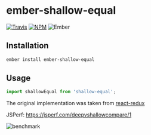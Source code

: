 # ember-shallow-equal

[![Travis][ci-img]][ci-url] [![NPM][npm-img]][npm-url] ![Ember][ember-img]

## Installation

```bash
ember install ember-shallow-equal
```

## Usage

```js
import shallowEqual from 'shallow-equal';
```

The original implementation was taken from [react-redux](https://github.com/reactjs/react-redux)

JSPerf: https://jsperf.com/deepvshallowcompare/1

![benchmark](https://user-images.githubusercontent.com/147411/29122412-ddb89348-7cd7-11e7-8d56-1d8d94ac0fda.png)

[ci-img]: https://img.shields.io/travis/toranb/ember-shallow-equal.svg "Travis CI Build Status"
[ci-url]: https://travis-ci.org/toranb/ember-shallow-equal
[ember-img]: https://img.shields.io/badge/ember-1.13.13+-green.svg "Ember 1.13.13+"
[npm-img]: https://img.shields.io/npm/v/ember-shallow-equal.svg "NPM Version"
[npm-url]: https://www.npmjs.com/package/ember-shallow-equal
